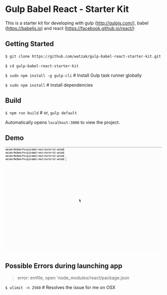 # Gulp Babel React - Starter Kit

This is a starter kit for developing with gulp (http://gulpjs.com/), babel (https://babeljs.io) and react (https://facebook.github.io/react/)


## Getting Started

`$ git clone https://github.com/watzak/gulp-babel-react-starter-kit.git`

`$ cd gulp-babel-react-starter-kit`

`$ sudo npm install -g gulp-cli`        # Install Gulp task runner globally

`$ sudo npm install`                    # Install dependencies



## Build

`$ npm run build`                       # or, `gulp default`

Automatically opens `localhost:3000` to view the project.



## Demo

![Alt Text](https://github.com/watzak/gulp-babel-react-starter-kit/blob/master/build.gif)



## Possible Errors during launching app

> error: emfile, open 'node_modules/react/package.json

`$ ulimit -n 2560`                      # Resolves the issue for me on OSX